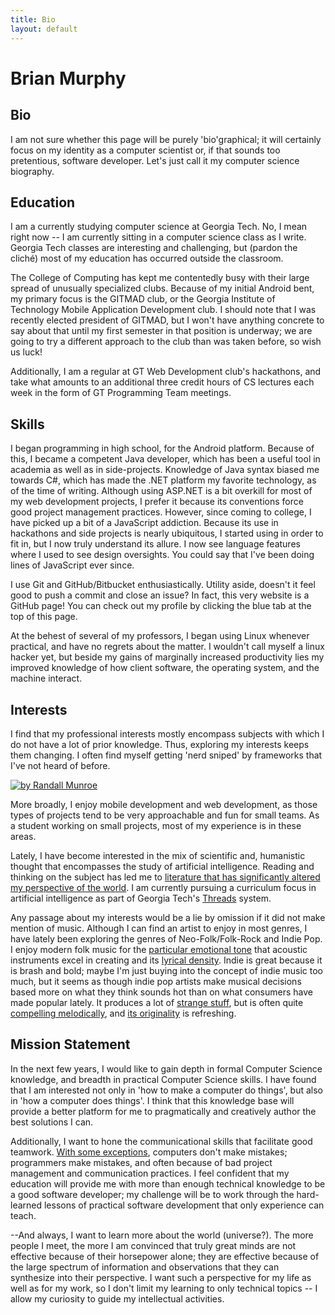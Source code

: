 ```yaml
---
title: Bio
layout: default
---
```


# Brian Murphy

## Bio

I am not sure whether this page will be purely 'bio'graphical; it will certainly
focus on my identity as a computer scientist or, if that sounds too pretentious,
software developer. Let's just call it my computer science biography.

## Education

I am a currently studying computer science at Georgia Tech.
No, I mean right now -- I am currently sitting in a computer science class as
I write. Georgia Tech classes are interesting and challenging, but (pardon the
cliché) most of my education has occurred outside the classroom.

The College of Computing has kept me contentedly busy with their large spread of
unusually specialized clubs. Because of my initial Android bent,
my primary focus is the GITMAD club, or the Georgia Institute of Technology
Mobile Application Development club. I should note that I was recently elected
president of GITMAD, but I won't have anything concrete to say about that until
my first semester in that position is underway; we are going to try a different
approach to the club than was taken before, so wish us luck!

Additionally, I am a regular at GT Web Development club's hackathons, and take
what amounts to an additional three credit hours of CS lectures each week in the form of
GT Programming Team meetings.

## Skills

I began programming in high school, for the Android platform. Because of this,
I became a competent Java developer, which has been a useful tool in academia
as well as in side-projects. Knowledge of Java syntax biased me towards C#, which
has made the .NET platform my favorite technology, as of the time of writing.
Although using ASP.NET is a bit overkill for most of my web development projects,
I prefer it because its conventions force good project management practices. However, since
coming to college, I have picked up a bit of a JavaScript addiction. Because its
use in hackathons and side projects is nearly ubiquitous, I started using in
order to fit in, but I now truly understand its allure. I now see language features
where I used to see design oversights. You could say that I've been doing lines
of JavaScript ever since.

I use Git and GitHub/Bitbucket enthusiastically. Utility aside, doesn't it feel good
to push a commit and close an issue? In fact, this very website is a GitHub page!
You can check out my profile by clicking the blue tab at the top of this page.

At the behest of several of my professors, I began using Linux whenever practical,
and have no regrets about the matter. I wouldn't call myself a linux hacker yet, but beside my gains
of marginally increased productivity lies my improved knowledge of how client software,
the operating system, and the machine interact.

## Interests

I find that my professional interests mostly encompass subjects with which I
do not have a lot of prior knowledge. Thus, exploring my interests keeps them
changing. I often find myself getting 'nerd sniped' by frameworks that I've not
heard of before.

[![by Randall Munroe](http://imgs.xkcd.com/comics/nerd_sniping.png)](http://xkcd.com/356/)

More broadly, I enjoy mobile development and web development, as those types
of projects tend to be very approachable and fun for small teams. As a student
working on small projects, most of my experience is in these areas.

Lately, I have become interested in the mix of scientific and, humanistic thought
that encompasses the study of artificial intelligence. Reading and thinking on the
subject has led me to [literature that has significantly altered my perspective
of the world](http://www.amazon.com/Sapiens-A-Brief-History-Humankind/dp/0062316095).
 I am currently pursuing a curriculum focus in artificial intelligence
as part of Georgia Tech's [Threads](http://www.cc.gatech.edu/threads-better-way-learn-cs)
system.

Any passage about my interests would be a lie by omission if it
did not make mention of music. Although I can find an artist to enjoy
in most genres, I have lately been exploring the genres of Neo-Folk/Folk-Rock
and Indie Pop. I enjoy modern folk music for the [particular emotional tone](https://www.youtube.com/watch?v=PcKnlhL97rs)
 that acoustic instruments excel in creating and its [lyrical density](https://www.youtube.com/watch?v=Bu21mCisNn0).
Indie is great because it is brash and bold; maybe I'm just buying into the concept
of indie music too much, but it seems as though indie pop artists make musical
decisions based more on what they think sounds hot than on what consumers have
made popular lately. It produces a lot of [strange stuff](https://www.youtube.com/watch?v=WWNIajNpsAA),
 but is often quite [compelling melodically](https://www.youtube.com/watch?v=SpbN7pv2fiA),
 and [its originality](https://www.youtube.com/watch?v=H2GMQShkJYM) is refreshing.

## Mission Statement

In the next few years, I would like to gain depth in formal Computer Science
knowledge, and breadth in practical Computer Science skills. I have found that
I am interested not only in 'how to make a computer do things', but also in 'how
a computer does things'. I think that this knowledge base will provide a better
platform for me to pragmatically and creatively author the best solutions I can.

Additionally, I want to hone the communicational skills that facilitate good
teamwork. [With some exceptions](http://www.qwantz.com/comics/comic2-2857.png),
computers don't make mistakes; programmers make mistakes, and often because of
bad project management and communication practices. I feel confident that my
education will provide me with more than enough technical knowledge to be a good
software developer; my challenge will be to work through the hard-learned
lessons of practical software development that only experience can teach.

--And always, I want to learn more about the world (universe?). The more people I
meet, the more I am convinced that truly great minds are not effective because of
their horsepower alone; they are effective because of the large spectrum of information and observations
that they can synthesize into their perspective. I want such a perspective for
my life as well as for my work, so I don't limit my learning to only technical
topics -- I allow my curiosity to guide my intellectual activities.
